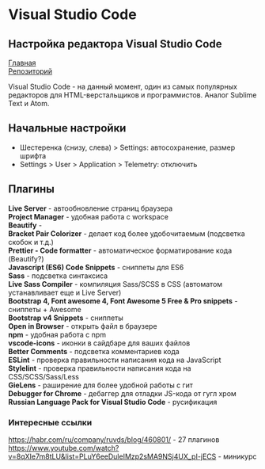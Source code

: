 # Visual Studio Code
## Настройка редактора Visual Studio Code

[Главная](https://damir-art.github.io)<br />
[Репозиторий](https://github.com/damir-art/visual-studio-code)

Visual Studio Code - на данный момент, один из самых популярных редакторов для HTML-верстальщиков и программистов. Аналог Sublime Text и Atom.

## Начальные настройки
* Шестеренка (снизу, слева) > Settings: автосохранение, размер шрифта
* Settings > User > Application > Telemetry: отключить

## Плагины
**Live Server** - автообновление страниц браузера<br />
**Project Manager** - удобная работа с workspace<br />
**Beautify** - <br />
**Bracket Pair Colorizer** - делает код более удобочитаемым (подсветка скобок и т.д.)<br />
**Prettier - Code formatter** - автоматическое форматирование кода (Beautify?)<br />
**Javascript (ES6) Code Snippets** - сниппеты для ES6<br />
**Sass** - подсветка синтаксиса<br />
**Live Sass Compiler** - компиляция Sass/SCSS в CSS (автоматом устанавливает еще и Live Server)<br />
**Bootstrap 4, Font awesome 4, Font Awesome 5 Free & Pro snippets** - сниппеты + Awesome<br />
**Bootstrap v4 Snippets** - сниппеты<br />
**Open in Browser** - открыть файл в браузере<br />
**npm** - удобная работа с npm<br />
**vscode-icons** - иконки в сайдбаре для ваших файлов<br />
**Better Comments** - подсветка комментариев кода<br />
**ESLint** - проверка правильности написания кода на JavaScript<br />
**Stylelint** - проверка правильности написания кода на CSS/SCSS/Sass/Less<br />
**GieLens** - раширение для более удобной работы с гит<br />
**Debugger for Chrome** - дебаггер для отладки JS-кода от гугл хром<br />
**Russian Language Pack for Visual Studio Code** - русификация

### Интересные ссылки
https://habr.com/ru/company/ruvds/blog/460801/ - 27 плагинов<br />
https://www.youtube.com/watch?v=8qXIe7m8tLU&list=PLuY6eeDuleIMzp2sMA9NSj4UX_pI-jECS - миникурс
